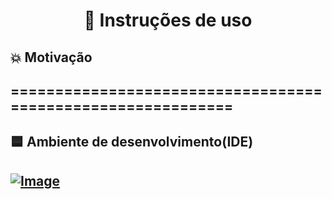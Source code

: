 <h1 align="center"> 📑 Instruções de uso</h1>


<h2> 💥 Motivação<h2>
<p> ============================================================ </p>
  
<h2> 🟦 Ambiente de desenvolvimento(IDE) <h2>

 [![Image](https://sc.filehippo.net/images/t_app-logo-l,f_auto,dpr_auto/p/84ee4950-1790-51e3-a820-21178a92daaf/3377585438/visual-studio-code-icon.png "visual studio code")](https://code.visualstudio.com/Download)
 


  
